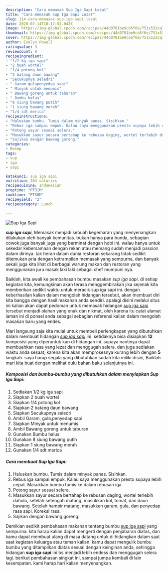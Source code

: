 ```yaml
---
description: "Cara memasak Sup Iga Sapi Lezat"
title: "Cara memasak Sup Iga Sapi Lezat"
slug: 114-cara-memasak-sup-iga-sapi-lezat
date: 2020-07-14T18:17:52.043Z
image: https://img-global.cpcdn.com/recipes/44d0781be9cb5f0e/751x532cq70/sup-iga-sapi-foto-resep-utama.jpg
thumbnail: https://img-global.cpcdn.com/recipes/44d0781be9cb5f0e/751x532cq70/sup-iga-sapi-foto-resep-utama.jpg
cover: https://img-global.cpcdn.com/recipes/44d0781be9cb5f0e/751x532cq70/sup-iga-sapi-foto-resep-utama.jpg
author: Evelyn Powell
ratingvalue: 3
reviewcount: 9
recipeingredient:
- "1/2 kg iga sapi"
- "2 buah wortel"
- "1/4 potong kol"
- "2 batang daun bawang"
- "Secukupnya seledri"
- " Garam gulapenyedap sapi"
- " Minyak untuk menumis"
- " Bawang goreng untuk taburan"
- " Bumbu halus"
- "8 siung bawang putih"
- "1 siung bawang merah"
- "1/4 sdt merica"
recipeinstructions:
- "Haluskan bumbu. Tumis dalam minyak panas. Sisihkan."
- "Rebus iga sampai empuk. Kalau saya menggunakan presto supaya lebih cepat. Masukkan bumbu tumis ke dalam rebusan iga."
- "Potong sayur sesuai selera."
- "Masukkan sayur secara bertahap ke rebusan daging, wortel terlebih dahulu, setelah setengah matang, masukkan kol, tomat, dan daun bawang. Setelah hampir matang, masukkan garam, gula, dan penyedap rasa sapi. Koreksi rasa."
- "Sajikan dengan bawang goreng."
categories:
- Resep
tags:
- sup
- iga
- sapi

katakunci: sup iga sapi 
nutrition: 204 calories
recipecuisine: Indonesian
preptime: "PT31M"
cooktime: "PT50M"
recipeyield: "2"
recipecategory: Lunch

---
```



![Sup Iga Sapi](https://img-global.cpcdn.com/recipes/44d0781be9cb5f0e/751x532cq70/sup-iga-sapi-foto-resep-utama.jpg)

<b><i>sup iga sapi</i></b>, Memasak menjadi sebuah kegemaran yang menyenangkan dilakukan oleh banyak komunitas. bukan hanya para bunda, sebagian cowok juga banyak juga yang berminat dengan hobi ini. walau hanya untuk sekedar kebersamaan dengan rekan atau memang sudah menjadi passion dalam dirinya. tak heran dalam dunia restoran sekarang tidak sedikit ditemukan pria dengan ketrampilan memasak yang sempurna, dan banyak sekali juga kita lihat di berbagai warung makan dan restoran yang menggunakan juru masak laki laki sebagai chef mumpuni nya.



Baiklah, kita awali ke pembahasan bumbu masakan <i>sup iga sapi</i>. di setiap kegiatan kita, kemungkinan akan terasa menggembirakan jika sejenak kita memberikan sedikit waktu untuk meracik sup iga sapi ini. dengan keberhasilan kalian dalam mengolah hidangan tersebut, akan membuat diri kita bangga dengan hasil makanan anda sendiri. apalagi disini melalui situs ini kalian akan dapat pedoman untuk memasak hidangan <u>sup iga sapi</u> tersebut menjadi olahan yang enak dan nikmat, oleh karena itu catat alamat laman ini di ponsel anda sebagai sebagian referensi kalian dalam mengolah masakan baru yang endes.


Mari langsung saja kita mulai untuk membeli perlengkapan yang dibutuhkan dalam membuat hidangan <u><i>sup iga sapi</i></u> ini. setidaknya bisa disiapkan <b>12</b> komposisi yang diperuntuk kan di hidangan ini. supaya nantinya dapat membuahkan rasa yang lezat dan menggugah selera. dan juga sediakan waktu anda sesaat, karena kita akan memprosesnya kurang lebih dengan <b>5</b> langkah. saya harap segala yang dibutuhkan sudah kita miliki disini, Baiklah mari kita buat dengan melihat dulu bahan baku selanjutnya ini.

<!--inarticleads1-->

##### Komposisi dan bumbu-bumbu yang dibutuhkan dalam menyiapkan Sup Iga Sapi:

1. Sediakan 1/2 kg iga sapi
1. Siapkan 2 buah wortel
1. Siapkan 1/4 potong kol
1. Siapkan 2 batang daun bawang
1. Siapkan Secukupnya seledri
1. Ambil  Garam, gula,penyedap sapi
1. Siapkan  Minyak untuk menumis
1. Ambil  Bawang goreng untuk taburan
1. Gunakan  Bumbu halus
1. Gunakan 8 siung bawang putih
1. Siapkan 1 siung bawang merah
1. Gunakan 1/4 sdt merica




<!--inarticleads2-->

##### Cara membuat Sup Iga Sapi:

1. Haluskan bumbu. Tumis dalam minyak panas. Sisihkan.
1. Rebus iga sampai empuk. Kalau saya menggunakan presto supaya lebih cepat. Masukkan bumbu tumis ke dalam rebusan iga.
1. Potong sayur sesuai selera.
1. Masukkan sayur secara bertahap ke rebusan daging, wortel terlebih dahulu, setelah setengah matang, masukkan kol, tomat, dan daun bawang. Setelah hampir matang, masukkan garam, gula, dan penyedap rasa sapi. Koreksi rasa.
1. Sajikan dengan bawang goreng.




Demikian sedikit pembahasan makanan tentang bumbu <u>sup iga sapi</u> yang sempurna. kita harap kalian dapat mengerti dengan penjabaran diatas, dan kamu dapat membuat ulang di masa datang untuk di hidangkan dalam saat saat kegiatan keluarga atau teman kalian. kamu dapat mengulik bumbu bumbu yang ditampilkan diatas sesuai dengan keinginan anda, sehingga hidangan <b>sup iga sapi</b> ini bs menjadi lebih endess dan menggugah selera lagi. berikut pembahasan singkat ini, sampai jumpa kembali di lain kesempatan. kami harap hari kalian menyenangkan.
